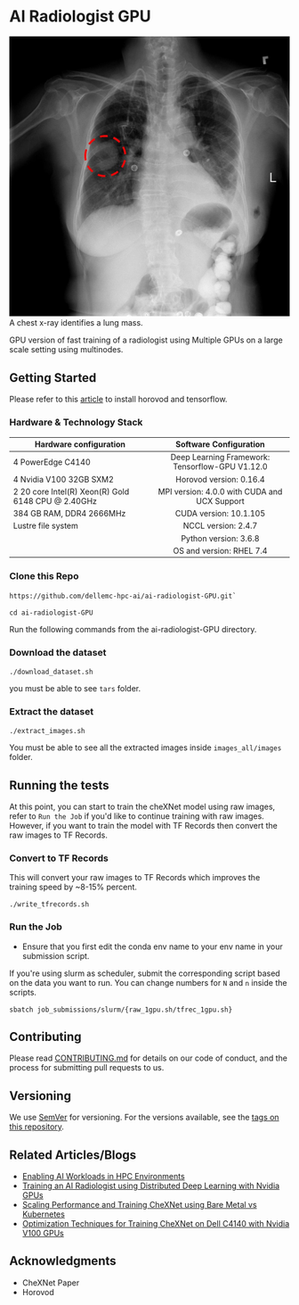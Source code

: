 # AI Radiologist GPU

![A chest x-ray identifies a lung mass.](lung-mass.jpg)
A chest x-ray identifies a lung mass.

GPU version of fast training of a radiologist using Multiple GPUs on a large scale setting using multinodes.


 
## Getting Started

Please refer to this [article](https://www.dell.com/support/article/us/en/04/sln318251/enabling-ai-workloads-in-hpc-environments?lang=en) to install horovod and tensorflow.

### Hardware & Technology Stack 

| Hardware configuration| Software Configuration|
| ------------- |:-------------:| 
| 4 PowerEdge C4140     | Deep Learning Framework: Tensorflow-GPU V1.12.0  | 
| 4 Nvidia V100 32GB SXM2   | Horovod version: 0.16.4      | 
| 2 20 core Intel(R) Xeon(R) Gold 6148 CPU @ 2.40GHz  | MPI version: 4.0.0 with CUDA and UCX Support     | 
| 384 GB RAM, DDR4 2666MHz| CUDA version: 10.1.105    | 
| Lustre file system | NCCL version: 2.4.7 | 
| | Python version: 3.6.8 | 
| | OS and version: RHEL 7.4| 


### Clone this Repo 
```
https://github.com/dellemc-hpc-ai/ai-radiologist-GPU.git`
```

```
cd ai-radiologist-GPU
```

Run the following commands from the ai-radiologist-GPU directory.

### Download the dataset

```
./download_dataset.sh
```

you must be able to see ``tars`` folder. 

### Extract the dataset

```
./extract_images.sh
```

You must be able to see all the extracted images inside ``images_all/images`` folder. 

## Running the tests

At this point, you can start to train the cheXNet model using raw images, refer to ``Run the Job`` if you'd like to 
continue training with raw images. However, if you want to train the model with TF Records then
convert the raw images to TF Records. 

### Convert to TF Records 

This will convert your raw images to TF Records which improves the training speed by ~8-15% percent.

```
./write_tfrecords.sh
```

### Run the Job 

* Ensure that you first edit the conda env name to your env name in your submission script. 

If you're using slurm as scheduler, submit the corresponding 
script based on the data you want to run. You can change numbers for ``N`` and ``n`` inside the scripts.  

```
sbatch job_submissions/slurm/{raw_1gpu.sh/tfrec_1gpu.sh} 
```


## Contributing

Please read [CONTRIBUTING.md](https://gist.github.com/PurpleBooth/b24679402957c63ec426) for details on our code of conduct, and the process for submitting pull requests to us.

## Versioning

We use [SemVer](http://semver.org/) for versioning. For the versions available, see the [tags on this repository](https://github.com/your/project/tags). 

## Related Articles/Blogs

* [Enabling AI Workloads in HPC Environments](https://www.dell.com/support/article/us/en/04/sln318251/enabling-ai-workloads-in-hpc-environments?lang=en)
* [Training an AI Radiologist using Distributed Deep Learning with Nvidia GPUs](https://www.dell.com/support/article/us/en/04/sln318901/training-an-ai-radiologist-using-distributed-deep-learning-with-nvidia-gpus?lang=en)
* [Scaling Performance and Training CheXNet using Bare Metal vs Kubernetes](https://www.dell.com/support/article/us/en/04/sln318899/bare-metal-vs-kubernetes-distributed-training-with-tensorflow?lang=en)
* [Optimization Techniques for Training CheXNet on Dell C4140 with Nvidia V100 GPUs](https://www.dell.com/support/article/us/en/04/sln318898/optimization-techniques-for-training-chexnet-on-dell-c4140-with-nvidia-v100-gpus?lang=en)

## Acknowledgments

* CheXNet Paper 
* Horovod 

